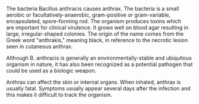 The bacteria Bacillus anthracis causes anthrax. The bacteria is a small aerobic or facultatively-anaerobic, gram-positive or gram-variable, encapsulated, spore-forming rod. The organism produces toxins which are important for clinical virulence. It grows well on blood agar resulting in large, irregular-shaped colonies. The origin of the name comes from the Greek word "anthrakis," meaning black, in reference to the necrotic lesion seen in cutaneous anthrax.

Although B. anthracis is generally an environmentally-stable and ubiquitous organism in nature, it has also been recognized as a potential pathogen that could be used as a biologic weapon.

Anthrax can affect the skin or internal organs. When inhaled, anthrax is usually fatal. Symptoms usually appear several days after the infection and this makes it difficult to track the organism.